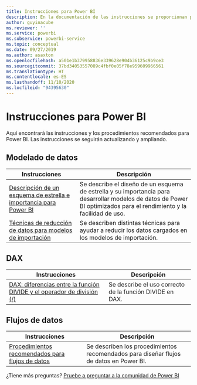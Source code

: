 ```yaml
---
title: Instrucciones para Power BI
description: En la documentación de las instrucciones se proporcionan procedimientos recomendados para usar Power BI.
author: guyinacube
ms.reviewer: ''
ms.service: powerbi
ms.subservice: powerbi-service
ms.topic: conceptual
ms.date: 09/27/2019
ms.author: asaxton
ms.openlocfilehash: a501e1b379958836e339628e904b36125c9b9ce3
ms.sourcegitcommit: 37bd34053557089c4fbf0e05f78e959609966561
ms.translationtype: HT
ms.contentlocale: es-ES
ms.lasthandoff: 11/10/2020
ms.locfileid: "94395630"
---
```

# <a name="guidance-for-power-bi"></a>Instrucciones para Power BI

Aquí encontrará las instrucciones y los procedimientos recomendados para Power BI. Las instrucciones se seguirán actualizando y ampliando.

## <a name="data-modeling"></a>Modelado de datos

| Instrucciones | Descripción |
| --- | --- |
| [Descripción de un esquema de estrella e importancia para Power BI](star-schema.md) | Se describe el diseño de un esquema de estrella y su importancia para desarrollar modelos de datos de Power BI optimizados para el rendimiento y la facilidad de uso. |
| [Técnicas de reducción de datos para modelos de importación](import-modeling-data-reduction.md) | Se describen distintas técnicas para ayudar a reducir los datos cargados en los modelos de importación. |

## <a name="dax"></a>DAX

| Instrucciones | Descripción |
| --- | --- |
| [DAX: diferencias entre la función DIVIDE y el operador de división (/)](dax-divide-function-operator.md) | Se describe el uso correcto de la función DIVIDE en DAX. |

## <a name="dataflows"></a>Flujos de datos

| Instrucciones | Descripción |
| --- | --- |
| [Procedimientos recomendados para flujos de datos](../transform-model/dataflows/dataflows-introduction-self-service.md) | Se describen los procedimientos recomendados para diseñar flujos de datos en Power BI. |

¿Tiene más preguntas? [Pruebe a preguntar a la comunidad de Power BI](https://community.powerbi.com/)